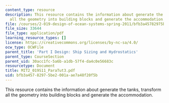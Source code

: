 ```yaml
---
content_type: resource
description: This resource contains the information about generate the tanks, transform
  all the geometry into building blocks and generate the accommodation.
file: /courses/2-019-design-of-ocean-systems-spring-2011/bfb3a45782975be2001aae7a48f20f5b_MIT2_019S11_ParaTut3.pdf
file_size: 33644
file_type: application/pdf
learning_resource_types: []
license: https://creativecommons.org/licenses/by-nc-sa/4.0/
ocw_type: OCWFile
parent_title: 'Part I Design: Ship Sizing and Hydrostatics'
parent_type: CourseSection
parent_uid: 30acc1fc-5a6b-a1db-57f4-da4c0e56683c
resourcetype: Document
title: MIT2_019S11_ParaTut3.pdf
uid: bfb3a457-8297-5be2-001a-ae7a48f20f5b
---
```

This resource contains the information about generate the tanks, transform all the geometry into building blocks and generate the accommodation.